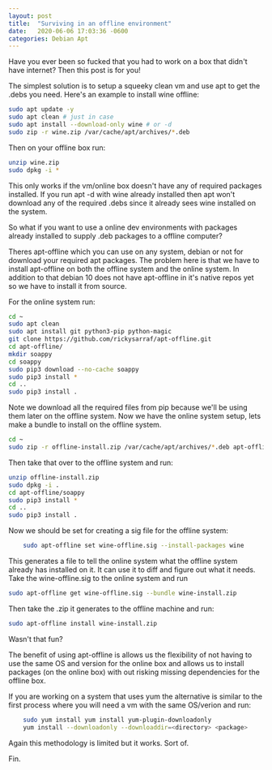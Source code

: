 ```yaml
---
layout: post
title:  "Surviving in an offline environment"
date:   2020-06-06 17:03:36 -0600
categories: Debian Apt
---
```


Have you ever been so fucked that you had to work on a box that didn't have internet? Then this post is for you!

The simplest solution is to setup a squeeky clean vm and use apt to get the .debs you need. Here's an example to install wine offline:

```bash
sudo apt update -y 
sudo apt clean # just in case
sudo apt install --download-only wine # or -d
sudo zip -r wine.zip /var/cache/apt/archives/*.deb
```
Then on your offline box run:

```bash
unzip wine.zip
sudo dpkg -i *
```

This only works if the vm/online box doesn't have any of required packages installed. If you run apt -d with wine already installed then apt won't download any of the required .debs since it already sees wine installed on the system.

So what if you want to use a online dev environments with packages already installed to supply .deb packages to a offline computer?

Theres apt-offline which you can use on any system, debian or not for download your required apt packages. The problem here is that we have to install apt-offline on both the offline system and the online system. In addition to that debian 10 does not have apt-offline in it's native repos yet so we have to install it from source. 

For the online system run:
```bash
cd ~
sudo apt clean
sudo apt install git python3-pip python-magic
git clone https://github.com/rickysarraf/apt-offline.git
cd apt-offline/
mkdir soappy
cd soappy
sudo pip3 download --no-cache soappy
sudo pip3 install *
cd ..
sudo pip3 install .

```

Note we download all the required files from pip because we'll be using them later on the offline system. Now we have the online system setup, lets make a bundle to install on the offline system.
```bash
cd ~
sudo zip -r offline-install.zip /var/cache/apt/archives/*.deb apt-offline
```

Then take that over to the offline system and run:
```bash
unzip offline-install.zip
sudo dpkg -i .
cd apt-offline/soappy
sudo pip3 install *
cd ..
sudo pip3 install .
```

Now we should be set for creating a sig file for the offline system:
```bash
	sudo apt-offline set wine-offline.sig --install-packages wine
```

This generates a file to tell the online system what the offline system already has installed on it. It can use it to diff and figure out what it needs. Take the wine-offline.sig to the online system and run
```bash
sudo apt-offline get wine-offline.sig --bundle wine-install.zip
```

Then take the .zip it generates to the offline machine and run:
```bash
sudo apt-offline install wine-install.zip
```

Wasn't that fun?

The benefit of using apt-offline is allows us the flexibility of not having to use the same OS and version for the online box and allows us to install packages (on the online box) with out risking missing dependencies for the offline box.

If you are working on a system that uses yum the alternative is similar to the first process where you will need a vm with the same OS/verion and run:

```bash
	sudo yum install yum install yum-plugin-downloadonly
	yum install --downloadonly --downloaddir=<directory> <package>
```

Again this methodology is limited but it works. Sort of.

Fin.
